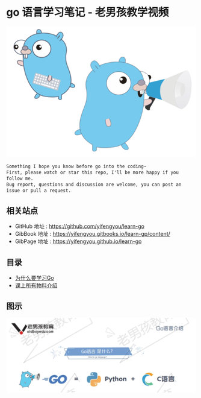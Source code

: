 # go 语言学习笔记 - 老男孩教学视频

![20201003_173756_87](image/20201003_173756_87.png)

```
Something I hope you know before go into the coding~
First, please watch or star this repo, I'll be more happy if you follow me.
Bug report, questions and discussion are welcome, you can post an issue or pull a request.
```

## 相关站点

* GitHub 地址 : <https://github.com/yifengyou/learn-go>
* GibBook 地址 : <https://yifengyou.gitbooks.io/learn-gp/content/>
* GibPage 地址 : <https://yifengyou.github.io/learn-go>

## 目录

* [为什么要学习Go](docs/oldboy/为什么要学习Go.md)
* [课上所有物料介绍](docs/oldboy/课上所有物料介绍.md)


## 图示

![20201003_173722_94](image/20201003_173722_94.png)
